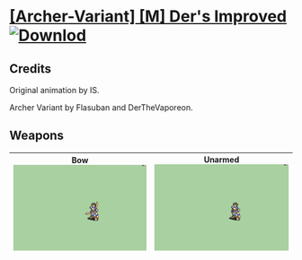 # [\[Archer-Variant\] \[M\] Der's Improved](./) [![Downlod](https://img.shields.io/badge/Download--red?style=social&logo=github)](https://minhaskamal.github.io/DownGit/#/home?url=https://github.com/Klokinator/FE-Repo/tree/main/Battle%20Animations%2FInfantry%20-%20(Bow)%20Archers%20and%20Hunters%2F%5BArcher-Variant%5D%20%5BM%5D%20Der's%20Improved)
## Credits

Original animation by IS.

Archer Variant by Flasuban and DerTheVaporeon.

## Weapons

| <b>Bow</b><br/><img alt="Bow animation" src="./5.%20Bow/Bow.gif"/> | <b>Unarmed</b><br/><img alt="Unarmed animation" src="./8.%20Unarmed/Unarmed.gif"/> |
| :---: | :---: |
